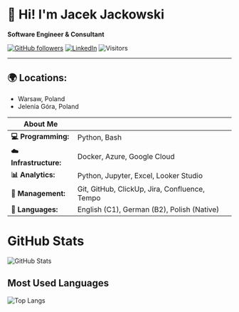 # 👋 Hi! I'm Jacek Jackowski

**Software Engineer & Consultant**

[![GitHub followers](https://img.shields.io/github/followers/JacJacJr?label=Follow&style=social)](https://github.com/JacJacJr)
[![LinkedIn](https://img.shields.io/badge/LinkedIn-Connect-blue)](https://www.linkedin.com/in/jacek-m-jackowski/details/experience/)
![Visitors](https://visitor-badge.glitch.me/badge?page_id=JacJacJr)

---

## 🌍 Locations:
- Warsaw, Poland  
- Jelenia Góra, Poland  

| **About Me**          |                                                                 |
|-----------------------|-----------------------------------------------------------------|
| **💻 Programming:**   | Python, Bash                                                    |
| **☁️ Infrastructure:**| Docker, Azure, Google Cloud                                     |
| **📊 Analytics:**     | Python, Jupyter, Excel, Looker Studio                           |
| **📓 Management:**    | Git, GitHub, ClickUp, Jira, Confluence, Tempo                   |
| **💭 Languages:**     | English (C1), German (B2), Polish (Native)                     |

# GitHub Stats

![GitHub Stats](https://github-readme-stats.vercel.app/api?username=JacJacJr&show_icons=true&theme=radical)

## Most Used Languages

![Top Langs](https://github-readme-stats.vercel.app/api/top-langs/?username=JacJacJr&layout=compact&theme=radical)